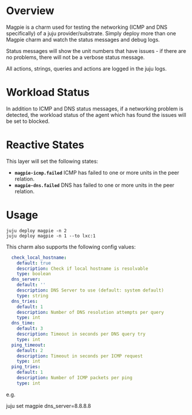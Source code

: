 # Overview

Magpie is a charm used for testing the networking (ICMP and DNS specifically)
of a juju provider/substrate. Simply deploy more than one Magpie charm and 
watch the status messages and debug logs. 

Status messages will show the unit numbers that have issues - if there are 
no problems, there will not be a verbose status message.

All actions, strings, queries and actions are logged in the juju logs.


# Workload Status

In addition to ICMP and DNS status messages, if a networking problem is
detected, the workload status of the agent which has found the issues
will be set to blocked. 


# Reactive States

This layer will set the following states:

* **`magpie-icmp.failed`** ICMP has failed to one or more units in the peer
relation.
* **`magpie-dns.failed`** DNS has failed to one or more units in the peer 
relation.


# Usage

```
juju deploy magpie -n 2
juju deploy magpie -n 1 --to lxc:1
```

This charm also supports the following config values:

```yaml
  check_local_hostname:
    default: true
    description: Check if local hostname is resolvable
    type: boolean
  dns_server:
    default: ''
    description: DNS Server to use (default: system default)
    type: string
  dns_tries:
    default: 1
    description: Number of DNS resolution attempts per query
    type: int
  dns_time:
    default: 3
    description: Timeout in seconds per DNS query try
    type: int
  ping_timeout:
    default: 2
    description: Timeout in seconds per ICMP request
    type: int
  ping_tries:
    default: 1
    description: Number of ICMP packets per ping
    type: int
```

e.g.

juju set magpie dns_server=8.8.8.8
